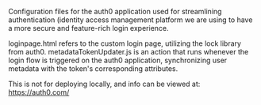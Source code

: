 Configuration files for the auth0 application used for streamlining authentication (identity access management platform we are using to have a more secure and feature-rich login experience.

loginpage.html refers to the custom login page, utilizing the lock library from auth0. metadataTokenUpdater.js is an action that runs whenever the login flow is triggered on the auth0 application, synchronizing user metadata with the token's corresponding attributes.

This is not for deploying locally, and info can be viewed at: https://auth0.com/

